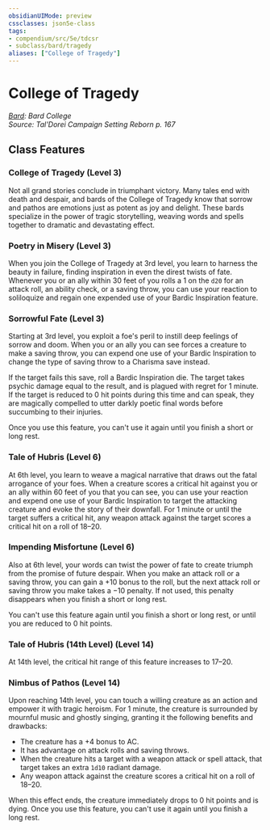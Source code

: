 ```yaml
---
obsidianUIMode: preview
cssclasses: json5e-class
tags:
- compendium/src/5e/tdcsr
- subclass/bard/tragedy
aliases: ["College of Tragedy"]
---
```

# College of Tragedy
*[Bard](Bard.md): Bard College*  
*Source: Tal'Dorei Campaign Setting Reborn p. 167*  


## Class Features

### College of Tragedy (Level 3)

Not all grand stories conclude in triumphant victory. Many tales end with death and despair, and bards of the College of Tragedy know that sorrow and pathos are emotions just as potent as joy and delight. These bards specialize in the power of tragic storytelling, weaving words and spells together to dramatic and devastating effect.

### Poetry in Misery (Level 3)

When you join the College of Tragedy at 3rd level, you learn to harness the beauty in failure, finding inspiration in even the direst twists of fate. Whenever you or an ally within 30 feet of you rolls a 1 on the `d20` for an attack roll, an ability check, or a saving throw, you can use your reaction to soliloquize and regain one expended use of your Bardic Inspiration feature.

### Sorrowful Fate (Level 3)

Starting at 3rd level, you exploit a foe's peril to instill deep feelings of sorrow and doom. When you or an ally you can see forces a creature to make a saving throw, you can expend one use of your Bardic Inspiration to change the type of saving throw to a Charisma save instead.

If the target fails this save, roll a Bardic Inspiration die. The target takes psychic damage equal to the result, and is plagued with regret for 1 minute. If the target is reduced to 0 hit points during this time and can speak, they are magically compelled to utter darkly poetic final words before succumbing to their injuries.

Once you use this feature, you can't use it again until you finish a short or long rest.

### Tale of Hubris (Level 6)

At 6th level, you learn to weave a magical narrative that draws out the fatal arrogance of your foes. When a creature scores a critical hit against you or an ally within 60 feet of you that you can see, you can use your reaction and expend one use of your Bardic Inspiration to target the attacking creature and evoke the story of their downfall. For 1 minute or until the target suffers a critical hit, any weapon attack against the target scores a critical hit on a roll of 18–20.

### Impending Misfortune (Level 6)

Also at 6th level, your words can twist the power of fate to create triumph from the promise of future despair. When you make an attack roll or a saving throw, you can gain a +10 bonus to the roll, but the next attack roll or saving throw you make takes a −10 penalty. If not used, this penalty disappears when you finish a short or long rest.

You can't use this feature again until you finish a short or long rest, or until you are reduced to 0 hit points.

### Tale of Hubris (14th Level) (Level 14)

At 14th level, the critical hit range of this feature increases to 17–20.

### Nimbus of Pathos (Level 14)

Upon reaching 14th level, you can touch a willing creature as an action and empower it with tragic heroism. For 1 minute, the creature is surrounded by mournful music and ghostly singing, granting it the following benefits and drawbacks:

- The creature has a +4 bonus to AC.  
- It has advantage on attack rolls and saving throws.  
- When the creature hits a target with a weapon attack or spell attack, that target takes an extra `1d10` radiant damage.  
- Any weapon attack against the creature scores a critical hit on a roll of 18–20.  

When this effect ends, the creature immediately drops to 0 hit points and is dying. Once you use this feature, you can't use it again until you finish a long rest.